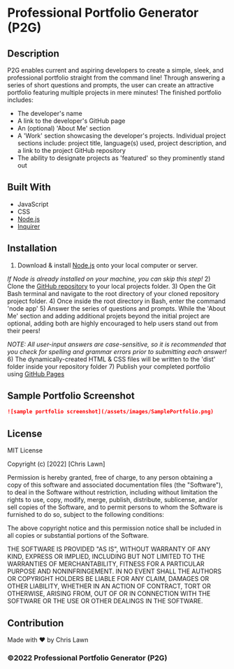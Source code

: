 # Professional Portfolio Generator (P2G)

## Description

P2G enables current and aspiring developers to create a simple, sleek, and professional portfolio straight from the command line! Through answering a series of short questions and prompts, the user can create an attractive portfolio featuring multiple projects in mere minutes!  The finished portfolio includes:
* The developer's name
* A link to the developer's GitHub page
* An (optional) 'About Me' section
* A 'Work' section showcasing the developer's projects. Individual project sections include: project title, language(s) used, project description, and a link to the project GitHub repository
* The ability to designate projects as 'featured' so they prominently stand out

## Built With

* JavaScript
* CSS
* [Node.js](https://nodejs.org/en/)
* [Inquirer](https://www.npmjs.com/package/inquirer)

## Installation

1) Download & install [Node.js](https://nodejs.org/en/download/) onto your local computer or server.

*If Node is already installed on your machine, you can skip this step!*
2) Clone the [GitHub repository](https://github.com/ChristopherLawn/portfolio-generator) to your local projects folder.
3) Open the Git Bash terminal and navigate to the root directory of your cloned repository project folder.
4) Once inside the root directory in Bash, enter the command 'node app'
5) Answer the series of questions and prompts.  While the 'About Me' section and adding additional projets beyond the initial project are optional, adding both are highly encouraged to help users stand out from their peers!

*NOTE: All user-input answers are case-sensitive, so it is recommended that you check for spelling and grammar errors prior to submitting each answer!* 
6) The dynamically-created HTML & CSS files will be written to the 'dist' folder inside your repository folder
7) Publish your completed portfolio using [GitHub Pages](https://docs.github.com/en/pages/getting-started-with-github-pages/creating-a-github-pages-site)

## Sample Portfolio Screenshot

```md
![sample portfolio screenshot](/assets/images/SamplePortfolio.png)
```

## License

MIT License

Copyright (c) [2022] [Chris Lawn]

Permission is hereby granted, free of charge, to any person obtaining a copy
of this software and associated documentation files (the "Software"), to deal
in the Software without restriction, including without limitation the rights
to use, copy, modify, merge, publish, distribute, sublicense, and/or sell
copies of the Software, and to permit persons to whom the Software is
furnished to do so, subject to the following conditions:

The above copyright notice and this permission notice shall be included in all
copies or substantial portions of the Software.

THE SOFTWARE IS PROVIDED "AS IS", WITHOUT WARRANTY OF ANY KIND, EXPRESS OR
IMPLIED, INCLUDING BUT NOT LIMITED TO THE WARRANTIES OF MERCHANTABILITY,
FITNESS FOR A PARTICULAR PURPOSE AND NONINFRINGEMENT. IN NO EVENT SHALL THE
AUTHORS OR COPYRIGHT HOLDERS BE LIABLE FOR ANY CLAIM, DAMAGES OR OTHER
LIABILITY, WHETHER IN AN ACTION OF CONTRACT, TORT OR OTHERWISE, ARISING FROM,
OUT OF OR IN CONNECTION WITH THE SOFTWARE OR THE USE OR OTHER DEALINGS IN THE
SOFTWARE.

## Contribution
Made with ❤️ by Chris Lawn

### ©️2022 Professional Portfolio Generator (P2G)